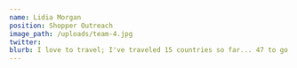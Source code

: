 ```yaml
---
name: Lidia Morgan
position: Shopper Outreach
image_path: /uploads/team-4.jpg
twitter:
blurb: I love to travel; I've traveled 15 countries so far... 47 to go ;)
---
```

